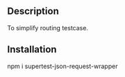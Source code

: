 ## Description

To simplify routing testcase.

## Installation

npm i supertest-json-request-wrapper